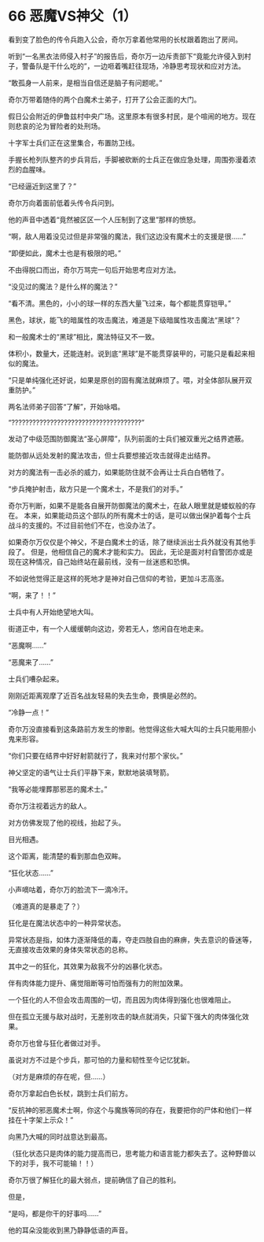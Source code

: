 # 66 恶魔VS神父（1）

看到变了脸色的传令兵跑入公会，奇尔万拿着他常用的长杖跟着跑出了房间。

听到“一名黑衣法师侵入村子”的报告后，奇尔万一边斥责部下“竟能允许侵入到村子，警备队是干什么吃的”，一边咂着嘴赶往现场，冷静思考现状和应对方法。

“敢孤身一人前来，是相当自信还是脑子有问题呢。”

奇尔万带着随侍的两个白魔术士弟子，打开了公会正面的大门。

假日公会附近的伊鲁兹村中央广场。这里原本有很多村民，是个喧闹的地方。现在则悲哀的沦为冒险者的处刑场。

十字军士兵们正在这里集合，布置防卫线。

手握长枪列队整齐的步兵背后，手脚被砍断的士兵正在做应急处理，周围弥漫着浓烈的血腥味。

“已经逼近到这里了？”

奇尔万向着面前低着头传令兵问到。

他的声音中透着“竟然被区区一个人压制到了这里”那样的愤怒。

“啊，敌人用着没见过但是非常强的魔法，我们这边没有魔术士的支援是很……”

“即便如此，魔术士也是有极限的吧。”

不由得脱口而出，奇尔万骂完一句后开始思考应对方法。

“没见过的魔法？是什么样的魔法？”

“看不清。黑色的，小小的球一样的东西大量飞过来，每个都能贯穿铠甲。”

黑色，球状，能飞的暗属性的攻击魔法，难道是下级暗属性攻击魔法“黑球”？

和一般魔术士的“黑球”相比，魔法特征又不一致。

体积小，数量大，还能连射。说到底“黑球”是不能贯穿装甲的，可能只是看起来相似的魔法。

“只是单纯强化还好说，如果是原创的固有魔法就麻烦了。喂，对全体部队展开双重防护。”

两名法师弟子回答“了解”，开始咏唱。

“?????????????????????????????????????”

发动了中级范围防御魔法“圣心屏障”，队列前面的士兵们被双重光之结界遮蔽。

能防御从远处发射的魔法攻击，但士兵要想接近攻击就得走出结界。

对方的魔法有一击必杀的威力，如果能防住就不会再让士兵白白牺牲了。

“步兵掩护射击，敌方只是一个魔术士，不是我们的对手。”

奇尔万判断，如果不是能各自展开防御魔法的魔术士，在敌人眼里就是蝼蚁般的存在。 本来，如果能动员这个部队的所有魔术士的话，是可以做出保护着每个士兵战斗的支援的。不过目前他们不在，也没办法了。

如果奇尔万仅仅是个神父，不是白魔术士的话，除了继续派出士兵外就没有其他手段了。 但是，他相信自己的魔术才能和实力。 因此，无论是面对村自警团亦或是现在这种情况，自己始终站在最前线，没有一丝迷惑和恐惧。

不如说他觉得正是这样的死地才是神对自己信仰的考验，更加斗志高涨。

“啊，来了！！”

士兵中有人开始绝望地大叫。

街道正中，有一个人缓缓朝向这边，旁若无人，悠闲自在地走来。

“恶魔啊……”

“恶魔来了……”

士兵们嘈杂起来。

刚刚近距离观摩了近百名战友轻易的失去生命，畏惧是必然的。

“冷静一点！”

奇尔万没直接看到这条路前方发生的惨剧。他觉得这些大喊大叫的士兵只能用胆小鬼来形容。

“你们只要在结界中好好射箭就行了，我来对付那个家伙。”

神父坚定的语气让士兵们平静下来，默默地装填弩箭。

“我等必能埋葬那邪恶的魔术士。”

奇尔万注视着远方的敌人。

对方仿佛发现了他的视线，抬起了头。

目光相遇。

这个距离，能清楚的看到那血色双眸。

“狂化状态……”

小声嘀咕着，奇尔万的脸流下一滴冷汗。

（难道真的是暴走了？）

狂化是在魔法状态中的一种异常状态。

异常状态是指，如体力逐渐降低的毒，夺走四肢自由的麻痹，失去意识的昏迷等，无直接攻击效果的身体失常状态的总称。

其中之一的狂化，其效果为敌我不分的凶暴化状态。

伴有肉体能力提升、痛觉阻断等可怕而强有力的附加效果。

一个狂化的人不但会攻击周围的一切，而且因为肉体得到强化也很难阻止。

但在孤立无援与敌对战时，无差别攻击的缺点就消失，只留下强大的肉体强化效果。

奇尔万也曾与狂化者做过对手。

虽说对方不过是个步兵，那可怕的力量和韧性至今记忆犹新。

（对方是麻烦的存在呢，但……）

奇尔万拿起白色长杖，跳到士兵们前方。

“反抗神的邪恶魔术士啊，你这个与魔族等同的存在，我要把你的尸体和他们一样挂在十字架上示众！”

向黑乃大喊的同时战意达到最高。

（狂化状态只是肉体的能力提高而已，思考能力和语言能力都失去了。这种野兽以下的对手，我不可能输！！）

奇尔万很了解狂化的最大弱点，提前确信了自己的胜利。

但是，

“是吗，都是你干的好事吗……”

他的耳朵没能收到黑乃静静低语的声音。
